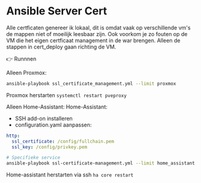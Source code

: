 # Ansible Server Cert

Alle certficaten genereer ik lokaal, dit is omdat vaak op verschillende vm's de mappen niet of moeilijk leesbaar zijn. Ook voorkom je zo fouten op de VM die het eigen certficaat management in de war brengen. Alleen de stappen in cert_deploy gaan richting de VM. 


👉 Runnnen

Alleen Proxmox:
```bash
ansible-playbook ssl_certificate_management.yml --limit proxmox
```
Proxmox herstarten `systemctl restart pveproxy`

Alleen Home-Assistant:
Home-Assistant: 
- SSH add-on installeren
- configuration.yaml aanpassen:
```yaml
http:
  ssl_certificate: /config/fullchain.pem
  ssl_key: /config/privkey.pem
```
```bash
# Specifieke service
ansible-playbook ssl-certificate-management.yml --limit home_assistant
```
Home-assistant herstarten via ssh `ha core restart`

